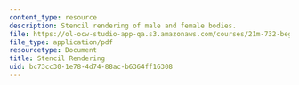 ```yaml
---
content_type: resource
description: Stencil rendering of male and female bodies.
file: https://ol-ocw-studio-app-qa.s3.amazonaws.com/courses/21m-732-beginning-costume-design-and-construction-fall-2008/bc73cc301e784d7488acb6364ff16308_stencil.pdf
file_type: application/pdf
resourcetype: Document
title: Stencil Rendering
uid: bc73cc30-1e78-4d74-88ac-b6364ff16308
---
```

